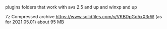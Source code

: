 plugins folders that work with avs 2.5 and up and winxp and up

7z Compressed archive https://www.solidfiles.com/v/VKBDpGd5xX3rW (as for 2021.05.01) about 95 MB

